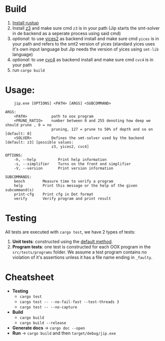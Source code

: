 # Build
1. [Install rustup](https://www.rust-lang.org/tools/install)
2. Install [z3](https://github.com/z3prover/z3) and make sure cmd `z3` is in your path (Jip starts the smt-solver in de backend as a seperate process using said cmd)
3. _optional_: to use [yices2](https://yices.csl.sri.com/) as backend install and make sure cmd `yices` is in your path and refers to the smt2 version of yices (standard yices uses it's own input language but Jip needs the version of yices using `smt-lib` language)
4. _optional_: to use [cvc4](https://cvc4.github.io/downloads.html) as backend install and make sure cmd `cvc4` is in your path 
5. run `cargo build`


# Usage:

```
    jip.exe [OPTIONS] <PATH> [ARGS] <SUBCOMMAND>

ARGS:
    <PATH>           path to oox program
    <PRUNE_RATIO>    number between 0 and 255 denoting how deep we should prune , 0 = no
                     pruning, 127 = prune to 50% of depth and so on [default: 0]
    <SOLVER>         Defines the smt-solver used by the backend [default: z3] [possible values:
                     z3, yices2, cvc4]

OPTIONS:
    -h, --help          Print help information
    -s, --simplifier    Turns on the front end simplifier
    -V, --version       Print version information

SUBCOMMANDS:
    bench        Measure time to verify a program
    help         Print this message or the help of the given subcommand(s)
    print-cfg    Print cfg in Dot format
    verify       Verify program and print result
```


# Testing
All tests are executed with `cargo test`, we have 2 types of tests:

1. **Unit tests**: constructed using the [default method](https://doc.rust-lang.org/rust-by-example/testing/unit_testing.html).
1. **Program tests**: one test is constructed for each OOX program in the `src/tests/programs` folder. We assume a test program contains no violation of it's assertions unless it has a file name ending in `_faulty`.

# Cheatsheet
- **Testing** 
    - `cargo test`
    - `cargo test -- --no-fail-fast --test-threads 3`   
    - `cargo test -- --no-capture`   
- **Build** 
    - `cargo build`
    - `cargo build --release`
- **Generate docs** -> `cargo doc --open`
- **Run** -> `cargo build` and then `target/debug/jip.exe`

